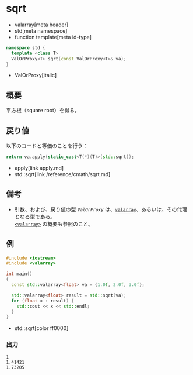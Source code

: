 # sqrt
* valarray[meta header]
* std[meta namespace]
* function template[meta id-type]

```cpp
namespace std {
  template <class T>
  ValOrProxy<T> sqrt(const ValOrProxy<T>& va);
}
```
* ValOrProxy[italic]

## 概要
平方根（square root）を得る。


## 戻り値
以下のコードと等価のことを行う：

```cpp
return va.apply(static_cast<T(*)(T)>(std::sqrt));
```
* apply[link apply.md]
* std::sqrt[link /reference/cmath/sqrt.md]


## 備考
- 引数、および、戻り値の型 *`ValOrProxy`* は、[`valarray`](../valarray.md)、あるいは、その代理となる型である。  
	[`<valarray>`](../../valarray.md) の概要も参照のこと。


## 例
```cpp example
#include <iostream>
#include <valarray>

int main()
{
  const std::valarray<float> va = {1.0f, 2.0f, 3.0f};

  std::valarray<float> result = std::sqrt(va);
  for (float x : result) {
    std::cout << x << std::endl;
  }
}
```
* std::sqrt[color ff0000]

### 出力
```
1
1.41421
1.73205
```


